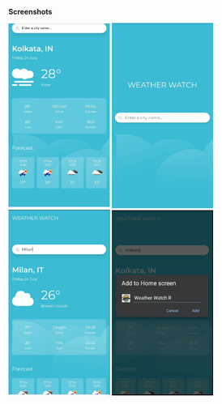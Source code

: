 <b> Screenshots</b>
<p float="left">
<img src="../../Screenshot/react1.jpg" width="200">
 <img src="../../Screenshot/react2.jpg" width="200">
 <img src="../../Screenshot/react4.jpg" width="200">
 <img src="../../Screenshot/react5.jpg" width="200">
 
 </p>
